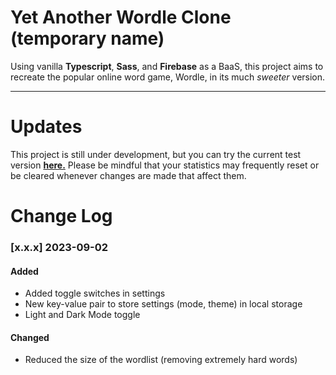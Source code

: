 # Yet Another Wordle Clone (temporary name)

Using vanilla **Typescript**, **Sass**, and **Firebase** as a BaaS, this project aims to recreate the popular online word game, Wordle, in its much _sweeter_ version.

---

# Updates

This project is still under development, but you can try the current test version **[here.](https://yet-another-wordle-clone.web.app)** Please be mindful that your statistics may frequently reset or be cleared whenever changes are made that affect them.

# Change Log

### [x.x.x] 2023-09-02

#### Added

- Added toggle switches in settings
- New key-value pair to store settings (mode, theme) in local storage
- Light and Dark Mode toggle

#### Changed

- Reduced the size of the wordlist (removing extremely hard words)




